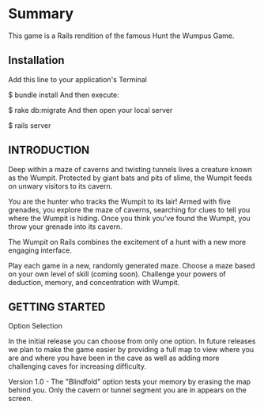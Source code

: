 # Summary

This game is a Rails rendition of the famous Hunt the Wumpus Game.

## Installation

Add this line to your application's Terminal

$ bundle install
And then execute:

$ rake db:migrate
And then open your local server

$ rails server

## INTRODUCTION

Deep within a maze of caverns and twisting tunnels lives a creature known as the Wumpit. Protected by giant bats and pits of slime, the Wumpit feeds on unwary visitors to its cavern.

You are the hunter who tracks the Wumpit to its lair! Armed with five grenades, you explore the maze of caverns, searching for clues to tell you where the Wumpit is hiding. Once you think you've found the Wumpit, you throw your grenade into its cavern.

The Wumpit on Rails combines the excitement of a hunt with a new more engaging interface.

Play each game in a new, randomly generated maze. Choose a maze based on your own level of skill (coming soon). Challenge your powers of deduction, memory, and concentration with Wumpit.

## GETTING STARTED

Option Selection

In the initial release you can choose from only one option. In future releases we plan to make the game easier by providing a full map to view where you are and where you have been in the cave as well as adding more challenging caves for increasing difficulty.

Version 1.0 - The "Blindfold" option tests your memory by erasing the map behind you. Only the cavern or tunnel segment you are in appears on the screen.
